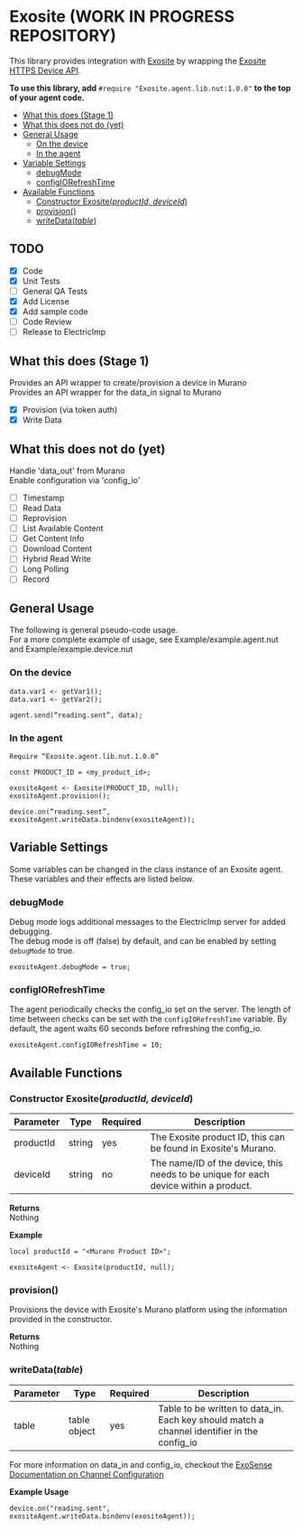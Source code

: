# Exosite (WORK IN PROGRESS REPOSITORY)
This library provides integration with [Exosite](https://exosite.com/iot-solutions/condition-monitoring/) by wrapping the [Exosite HTTPS Device API](http://docs.exosite.com/reference/products/device-api/http/).

**To use this library, add** `#require "Exosite.agent.lib.nut:1.0.0"` **to the top of your agent code.**

  * [What this does (Stage 1)](#what-this-does-stage-1)
  * [What this does not do (yet)](#what-this-does-not-do-yet)
  * [General Usage](#general-usage)
     * [On the device](#on-the-device)
     * [In the agent](#in-the-agent)
  * [Variable Settings](#variable-settings)
     * [debugMode](#debugmode)
     * [configIORefreshTime](#configiorefreshtime)
  * [Available Functions](#available-functions)
     * [Constructor Exosite(<em>productId, deviceId</em>)](#constructor-exositeproductid-deviceid)
     * [provision()](#provision)
     * [writeData(<em>table</em>)](#writedatatable)

## TODO
- [x] Code
- [x] Unit Tests
- [ ] General QA Tests
- [x] Add License
- [x] Add sample code
- [ ] Code Review
- [ ] Release to ElectricImp

## What this does (Stage 1)
Provides an API wrapper to create/provision a device in Murano \
Provides an API wrapper for the data_in signal to Murano
- [x] Provision (via token auth)
- [x] Write Data

## What this does not do (yet)
Handle 'data_out' from Murano \
Enable configuration via 'config_io'
- [ ] Timestamp
- [ ] Read Data
- [ ] Reprovision
- [ ] List Available Content
- [ ] Get Content Info
- [ ] Download Content
- [ ] Hybrid Read Write
- [ ] Long Polling
- [ ] Record

## General Usage
The following is general pseudo-code usage. \
For a more complete example of usage, see Example/example.agent.nut and Example/example.device.nut


### On the device
```
data.var1 <- getVar1();
data.var1 <- getVar2();

agent.send(“reading.sent”, data);
```

### In the agent
```
Require “Exosite.agent.lib.nut.1.0.0”

const PRODUCT_ID = <my_product_id>;

exositeAgent <- Exosite(PRODUCT_ID, null);
exositeAgent.provision();

device.on(“reading.sent”, exositeAgent.writeData.bindenv(exositeAgent));
```

## Variable Settings
Some variables can be changed in the class instance of an Exosite agent. These variables and their effects are listed below.

### debugMode
Debug mode logs additional messages to the ElectricImp server for added debugging. \
The debug mode is off (false) by default, and can be enabled by setting `debugMode` to true.
```
exositeAgent.debugMode = true;
```
### configIORefreshTime
The agent periodically checks the config_io set on the server. The length of time between checks can be set with the `configIORefreshTime` variable. By default, the agent waits 60 seconds before refreshing the config_io.
```
exositeAgent.configIORefreshTime = 10;
```

## Available Functions
### Constructor Exosite(*productId, deviceId*) ###
| Parameter | Type | Required | Description |
| -- | -- | -- | -- |
| productId | string | yes | The Exosite product ID, this can be found in Exosite's Murano.
| deviceId | string |  no | The name/ID of the device, this needs to be unique for each device within a product.

**Returns** \
Nothing

**Example**
```
local productId = "<Murano Product ID>";

exositeAgent <- Exosite(productId, null);
```

### provision() ###
Provisions the device with Exosite's Murano platform using the information provided in the constructor.

**Returns** \
Nothing

### writeData(*table*) ###
| Parameter | Type | Required | Description |
| -- | -- | -- | -- |
| table | table object | yes | Table to be written to data\_in. Each key should match a channel identifier in the config\_io |

For more information on data_in and config_io, checkout the [ExoSense Documentation on Channel Configuration](https://exosense.readme.io/docs/channel-configuration)

**Example Usage**
```
device.on("reading.sent", exositeAgent.writeData.bindenv(exositeAgent));
```
